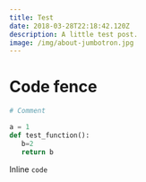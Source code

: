 ```yaml
---
title: Test
date: 2018-03-28T22:18:42.120Z
description: A little test post.
image: /img/about-jumbotron.jpg
---
```

# Code fence

```python
# Comment

a = 1
def test_function():
   b=2
   return b
```

Inline `code`
